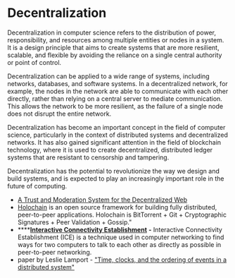 # Decentralization

Decentralization in computer science refers to the distribution of power, responsibility, and resources among multiple entities or nodes in a system. It is a design principle that aims to create systems that are more resilient, scalable, and flexible by avoiding the reliance on a single central authority or point of control.

Decentralization can be applied to a wide range of systems, including networks, databases, and software systems. In a decentralized network, for example, the nodes in the network are able to communicate with each other directly, rather than relying on a central server to mediate communication. This allows the network to be more resilient, as the failure of a single node does not disrupt the entire network.

Decentralization has become an important concept in the field of computer science, particularly in the context of distributed systems and decentralized networks. It has also gained significant attention in the field of blockchain technology, where it is used to create decentralized, distributed ledger systems that are resistant to censorship and tampering.

Decentralization has the potential to revolutionize the way we design and build systems, and is expected to play an increasingly important role in the future of computing.

* [A Trust and Moderation System for the Decentralized Web](https://adecentralizedworld.com/2020/06/a-trust-and-moderation-system-for-the-decentralized-web/)
* [Holochain](https://holochain.org/) is an open source framework for building fully distributed, peer-to-peer applications. Holochain is BitTorrent + Git + Cryptographic Signatures + Peer Validation + Gossip."&#x20;
* ****[**Interactive Connectivity Establishment**](https://en.wikipedia.org/wiki/Interactive\_Connectivity\_Establishment) **-** Interactive Connectivity Establishment (ICE) is a technique used in computer networking to find ways for two computers to talk to each other as directly as possible in peer-to-peer networking.
* paper by Leslie Lamport -  ["Time, clocks, and the ordering of events in a distributed system"](https://lamport.azurewebsites.net/pubs/time-clocks.pdf)

